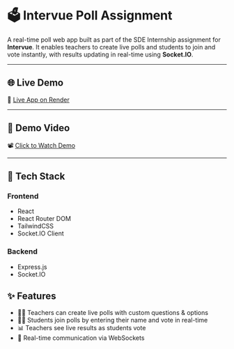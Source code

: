 # 🗳️ Intervue Poll Assignment

A real-time poll web app built as part of the SDE Internship assignment for **Intervue**. It enables teachers to create live polls and students to join and vote instantly, with results updating in real-time using **Socket.IO**.

---

## 🌐 Live Demo

🔗 [Live App on Render](https://intervue-poll-assignment-frontend.onrender.com/)

---

## 🎥 Demo Video

📽️ [Click to Watch Demo](https://youtu.be/zW4GTGVrekI?feature=shared)  

---

## 🚀 Tech Stack

### Frontend
- React 
- React Router DOM
- TailwindCSS
- Socket.IO Client

### Backend
- Express.js
- Socket.IO

## ✨ Features

- 👩‍🏫 Teachers can create live polls with custom questions & options
- 👨‍🎓 Students join polls by entering their name and vote in real-time
- 📊 Teachers see live results as students vote
- 🔁 Real-time communication via WebSockets
